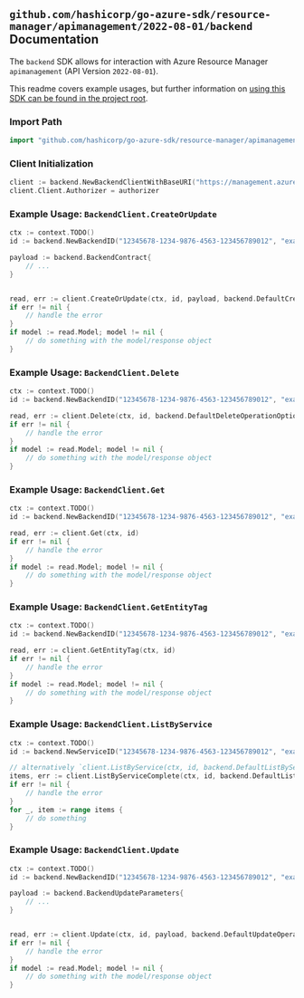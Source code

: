 
## `github.com/hashicorp/go-azure-sdk/resource-manager/apimanagement/2022-08-01/backend` Documentation

The `backend` SDK allows for interaction with Azure Resource Manager `apimanagement` (API Version `2022-08-01`).

This readme covers example usages, but further information on [using this SDK can be found in the project root](https://github.com/hashicorp/go-azure-sdk/tree/main/docs).

### Import Path

```go
import "github.com/hashicorp/go-azure-sdk/resource-manager/apimanagement/2022-08-01/backend"
```


### Client Initialization

```go
client := backend.NewBackendClientWithBaseURI("https://management.azure.com")
client.Client.Authorizer = authorizer
```


### Example Usage: `BackendClient.CreateOrUpdate`

```go
ctx := context.TODO()
id := backend.NewBackendID("12345678-1234-9876-4563-123456789012", "example-resource-group", "serviceValue", "backendIdValue")

payload := backend.BackendContract{
	// ...
}


read, err := client.CreateOrUpdate(ctx, id, payload, backend.DefaultCreateOrUpdateOperationOptions())
if err != nil {
	// handle the error
}
if model := read.Model; model != nil {
	// do something with the model/response object
}
```


### Example Usage: `BackendClient.Delete`

```go
ctx := context.TODO()
id := backend.NewBackendID("12345678-1234-9876-4563-123456789012", "example-resource-group", "serviceValue", "backendIdValue")

read, err := client.Delete(ctx, id, backend.DefaultDeleteOperationOptions())
if err != nil {
	// handle the error
}
if model := read.Model; model != nil {
	// do something with the model/response object
}
```


### Example Usage: `BackendClient.Get`

```go
ctx := context.TODO()
id := backend.NewBackendID("12345678-1234-9876-4563-123456789012", "example-resource-group", "serviceValue", "backendIdValue")

read, err := client.Get(ctx, id)
if err != nil {
	// handle the error
}
if model := read.Model; model != nil {
	// do something with the model/response object
}
```


### Example Usage: `BackendClient.GetEntityTag`

```go
ctx := context.TODO()
id := backend.NewBackendID("12345678-1234-9876-4563-123456789012", "example-resource-group", "serviceValue", "backendIdValue")

read, err := client.GetEntityTag(ctx, id)
if err != nil {
	// handle the error
}
if model := read.Model; model != nil {
	// do something with the model/response object
}
```


### Example Usage: `BackendClient.ListByService`

```go
ctx := context.TODO()
id := backend.NewServiceID("12345678-1234-9876-4563-123456789012", "example-resource-group", "serviceValue")

// alternatively `client.ListByService(ctx, id, backend.DefaultListByServiceOperationOptions())` can be used to do batched pagination
items, err := client.ListByServiceComplete(ctx, id, backend.DefaultListByServiceOperationOptions())
if err != nil {
	// handle the error
}
for _, item := range items {
	// do something
}
```


### Example Usage: `BackendClient.Update`

```go
ctx := context.TODO()
id := backend.NewBackendID("12345678-1234-9876-4563-123456789012", "example-resource-group", "serviceValue", "backendIdValue")

payload := backend.BackendUpdateParameters{
	// ...
}


read, err := client.Update(ctx, id, payload, backend.DefaultUpdateOperationOptions())
if err != nil {
	// handle the error
}
if model := read.Model; model != nil {
	// do something with the model/response object
}
```

